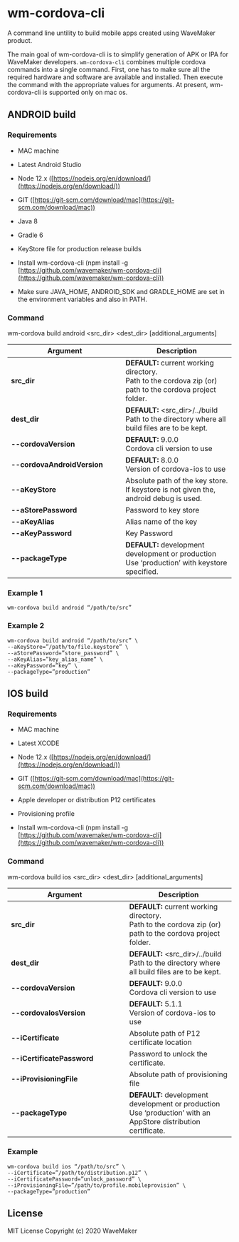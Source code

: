 # wm-cordova-cli

A command line untility to build mobile apps created using WaveMaker product.

The main goal of wm-cordova-cli is to simplify generation of APK or IPA for WaveMaker developers. ```wm-cordova-cli``` combines multiple cordova commands into a single command. First, one has to make sure all the required hardware and software are available and installed. Then execute the command with the appropriate values for arguments. At present, wm-cordova-cli is supported only on mac os.


## ANDROID build

### Requirements

-   MAC machine
    
-   Latest Android Studio
    
-   Node 12.x ([https://nodejs.org/en/download/](https://nodejs.org/en/download/))
    
-   GIT ([https://git-scm.com/download/mac](https://git-scm.com/download/mac))
    
-   Java 8
    
-   Gradle 6
    
-   KeyStore file for production release builds
    
-   Install wm-cordova-cli (npm install -g [https://github.com/wavemaker/wm-cordova-cli](https://github.com/wavemaker/wm-cordova-cli))
    
-   Make sure JAVA_HOME, ANDROID_SDK and GRADLE_HOME are set in the environment variables and also in PATH.
    

  

### Command

wm-cordova build android <src_dir> <dest_dir> [additional_arguments]

  
  


|&nbsp;&nbsp;&nbsp;&nbsp;&nbsp;&nbsp;&nbsp;&nbsp;&nbsp;&nbsp;&nbsp;&nbsp;&nbsp;&nbsp;&nbsp;&nbsp;&nbsp;&nbsp;&nbsp;**Argument**&nbsp;&nbsp;&nbsp;&nbsp;&nbsp;&nbsp;&nbsp;&nbsp;&nbsp;&nbsp;&nbsp;&nbsp;&nbsp;&nbsp;&nbsp;&nbsp;&nbsp;&nbsp;&nbsp;| **Description** |
|--|--|
| **src_dir** | **DEFAULT:** current working directory.<br> Path to the cordova zip (or) path to the cordova project folder. |
|**dest_dir**|**DEFAULT:** <src_dir>/../build<br>Path to the directory where all build files are to be kept.|
|**\-\-cordovaVersion**|**DEFAULT:** 9.0.0<br>Cordova cli version to use|
|**\-\-cordovaAndroidVersion**|**DEFAULT:** 8.0.0<br>Version of cordova-ios to use|
|**\-\-aKeyStore**|Absolute path of the key store. If keystore is not given the, android debug is used.|
|**\-\-aStorePassword**|Password to key store|
|**\-\-aKeyAlias**|Alias name of the key|
|**\-\-aKeyPassword**|Key Password|
|**\-\-packageType**|**DEFAULT:** development<br>development or production<br>Use ‘production’ with keystore specified.|

  

### Example 1

~~~
wm-cordova build android “/path/to/src”
~~~
### Example 2    
~~~
wm-cordova build android “/path/to/src” \
--aKeyStore=”/path/to/file.keystore” \
--aStorePassword=”store_password” \
--aKeyAlias=”key_alias_name” \
--aKeyPassword=”key” \
--packageType=”production”
~~~

## IOS build

### Requirements

-   MAC machine
    
-   Latest XCODE
    
-   Node 12.x ([https://nodejs.org/en/download/](https://nodejs.org/en/download/))
    
-   GIT ([https://git-scm.com/download/mac](https://git-scm.com/download/mac))
    
-   Apple developer or distribution P12 certificates
    
-   Provisioning profile
    
-   Install wm-cordova-cli (npm install -g [https://github.com/wavemaker/wm-cordova-cli](https://github.com/wavemaker/wm-cordova-cli))
    

  

### Command

wm-cordova build ios <src_dir> <dest_dir> [additional_arguments]

  
  
|&nbsp;&nbsp;&nbsp;&nbsp;&nbsp;&nbsp;&nbsp;&nbsp;&nbsp;&nbsp;&nbsp;&nbsp;&nbsp;&nbsp;&nbsp;&nbsp;&nbsp;&nbsp;&nbsp;**Argument**&nbsp;&nbsp;&nbsp;&nbsp;&nbsp;&nbsp;&nbsp;&nbsp;&nbsp;&nbsp;&nbsp;&nbsp;&nbsp;&nbsp;&nbsp;&nbsp;&nbsp;&nbsp;&nbsp;&nbsp;&nbsp;| **Description** |
|--|--|
| **src_dir** | **DEFAULT:** current working directory.<br> Path to the cordova zip (or) path to the cordova project folder. |
|**dest_dir**|**DEFAULT:** <src_dir>/../build<br>Path to the directory where all build files are to be kept.|
|**\-\-cordovaVersion**|**DEFAULT:** 9.0.0<br>Cordova cli version to use|
|**\-\-cordovaIosVersion**|**DEFAULT:** 5.1.1<br>Version of cordova-ios to use|
|**\-\-iCertificate**|Absolute path of P12 certificate location|
|**\-\-iCertificatePassword**|Password to unlock the certificate.|
|**\-\-iProvisioningFile**|Absolute path of provisioning file|
|**\-\-packageType**|**DEFAULT:** development<bR>development or production <br>Use ‘production’ with an AppStore distribution certificate.|


### Example

  
~~~
wm-cordova build ios “/path/to/src” \
--iCertificate=”/path/to/distribution.p12” \
--iCertificatePassword=”unlock_password” \
--iProvisioningFile=”/path/to/profile.mobileprovision” \
--packageType=”production”
~~~

## License
MIT License
Copyright (c)  2020  WaveMaker
